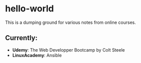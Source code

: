 # hello-world

This is a dumping ground for various notes from online courses.

## Currently:

* **Udemy**: The Web Developper Bootcamp by Colt Steele
* **LinuxAcademy**: Ansible
